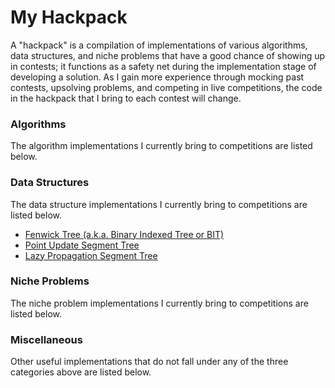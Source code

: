 # My Hackpack

A "hackpack" is a compilation of implementations of various algorithms, data structures, and niche problems that have a good chance of showing up in contests; it functions as a safety net during the implementation stage of developing a solution. As I gain more experience through mocking past contests, upsolving problems, and competing in live competitions, the code in the hackpack that I bring to each contest will change.

### Algorithms

The algorithm implementations I currently bring to competitions are listed below.

### Data Structures

The data structure implementations I currently bring to competitions are listed below.
* [Fenwick Tree (a.k.a. Binary Indexed Tree or BIT)](https://github.com/vmaddur/Competitive_Programming/blob/master/Miscellaneous/rotatingcards.cpp)
* [Point Update Segment Tree](https://github.com/vmaddur/Competitive_Programming/blob/master/Miscellaneous/holygrailwar.cpp)
* [Lazy Propagation Segment Tree](https://github.com/vmaddur/Competitive_Programming/blob/master/USACO/2015%20Platinum%20December%20Contest/haybales.cpp)

### Niche Problems

The niche problem implementations I currently bring to competitions are listed below.

### Miscellaneous

Other useful implementations that do not fall under any of the three categories above are listed below.
